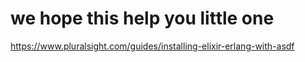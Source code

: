 # we hope this help you little one
https://www.pluralsight.com/guides/installing-elixir-erlang-with-asdf